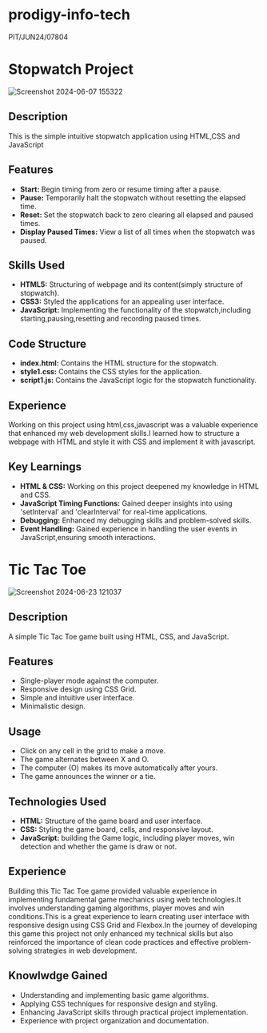 # prodigy-info-tech

PIT/JUN24/07804
<h1>Stopwatch Project</h1>

![Screenshot 2024-06-07 155322](https://github.com/JyotsnaM8189/prodigy-info-tech/assets/172012948/bce8b1a5-dc22-44c5-af5b-e8f323d0db13)

## Description
This is the simple intuitive stopwatch application using HTML,CSS and JavaScript

## Features
   - **Start:** Begin timing from zero or resume timing after a pause.
   - **Pause:** Temporarily halt the stopwatch without resetting the elapsed time.
   - **Reset:** Set the stopwatch back to zero clearing all elapsed and paused times.
   - **Display Paused Times:** View a list of all times when the stopwatch was paused.     
## Skills Used
  - **HTML5:** Structuring of webpage and its content(simply structure of stopwatch).
  - **CSS3:** Styled the applications for an appealing user interface.
  - **JavaScript:** Implementing the functionality of the stopwatch,including starting,pausing,resetting and recording paused times.
## Code Structure
  - **index.html:** Contains the HTML structure for the stopwatch.
  - **style1.css:** Contains the CSS styles for the application.
  - **script1.js:** Contains the JavaScript logic for the stopwatch functionality.
## Experience
Working on this project using html,css,javascript was a valuable experience that enhanced my web development skills.I learned how to structure a webpage with HTML and style it with CSS and implement it with javascript.
## Key Learnings
  - **HTML & CSS:** Working on this project deepened my knowledge in HTML and CSS.
  - **JavaScript Timing Functions:** Gained deeper insights into using 'setInterval' and 'clearInterval' for real-time applications.
  - **Debugging:** Enhanced my debugging skills and problem-solved skills.
  - **Event Handling:** Gained experience in handling the user events in JavaScript,ensuring smooth interactions.

<h1>Tic Tac Toe</h1>

![Screenshot 2024-06-23 121037](https://github.com/JyotsnaM8189/prodigy-info-tech/assets/172012948/72a031a9-4a64-4744-bbd0-6165413108d1)

## Description
A simple Tic Tac Toe game built using HTML, CSS, and JavaScript.

## Features
- Single-player mode against the computer.
- Responsive design using CSS Grid.
- Simple and intuitive user interface.
- Minimalistic design.

## Usage 
- Click on any cell in the grid to make a move.
- The game alternates between X and O.
- The computer (O) makes its move automatically after yours.
- The game announces the winner or a tie.

## Technologies Used
- **HTML:** Structure of the game board and user interface.
- **CSS:** Styling the game board, cells, and responsive layout.
- **JavaScript:** building the Game logic, including player moves, win detection and whether the game is draw or not.

## Experience
Building this Tic Tac Toe game provided valuable experience in implementing fundamental game mechanics using web technologies.It involves understanding gaming algorithms, player moves and win conditions.This is a
great experience to learn creating user interface with responsive design using CSS Grid and Flexbox.In the journey of developing this game this project not only enhanced my technical skills but also reinforced the importance of clean code practices and effective problem-solving strategies in web development.

## Knowlwdge Gained
- Understanding and implementing basic game algorithms.
- Applying CSS techniques for responsive design and styling.
- Enhancing JavaScript skills through practical project implementation.
- Experience with project organization and documentation.



